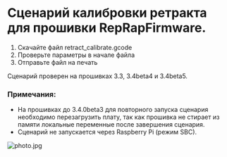 # Сценарий калибровки ретракта для прошивки RepRapFirmware.


1. Скачайте файл retract_calibrate.gcode
2. Проверьте параметры в начале файла
3. Отправьте файл на печать

Сценарий проверен на прошивках 3.3, 3.4beta4 и 3.4beta5.

### Примечания:
- На прошивках до 3.4.0beta3 для повторного запуска сценария необходимо перезагрузить плату, так как прошивка не стирает из памяти локальные переменные после завершения сценария.  
- Сценарий не запускается через Raspberry Pi (режим SBC).

![photo.jpg](https://github.com/demonlibra/Retract-Calibrate/blob/master/photo.jpg)
